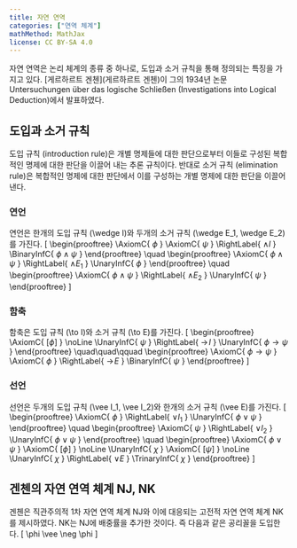 ```yaml
---
title: 자연 연역
categories: ["연역 체계"]
mathMethod: MathJax
license: CC BY-SA 4.0
---
```


자연 연역은 논리 체계의 종류 중 하나로, 도입과 소거 규칙을 통해 정의되는 특징을 가지고 있다.
[게르하르트 겐첸](게르하르트 겐첸)이 그의 1934년 논문 Untersuchungen über das logische Schließen (Investigations into Logical Deduction)에서 발표하였다.

## 도입과 소거 규칙
도입 규칙 (introduction rule)은 개별 명제들에 대한 판단으로부터 이들로 구성된 복합적인 명제에 대한 판단을 이끌어 내는 추론 규칙이다.
반대로 소거 규칙 (elimination rule)은 복합적인 명제에 대한 판단에서 이를 구성하는 개별 명제에 대한 판단을 이끌어 낸다.

### 연언
연언은 한개의 도입 규칙 \(\wedge I\)와 두개의 소거 규칙 \(\wedge E_1, \wedge E_2\)를 가진다.
\[
\begin{prooftree}
\AxiomC{ $\phi$ }
\AxiomC{ $\psi$ }
\RightLabel{ $\wedge I$ }
\BinaryInfC{ $\phi \wedge \psi$ }
\end{prooftree}
\quad
\begin{prooftree}
\AxiomC{ $\phi \wedge \psi$ }
\RightLabel{ $\wedge E_1$ }
\UnaryInfC{ $\phi$ }
\end{prooftree}
\quad
\begin{prooftree}
\AxiomC{ $\phi \wedge \psi$ }
\RightLabel{ $\wedge E_2$ }
\UnaryInfC{ $\psi$ }
\end{prooftree}
\]

### 함축
함축은 도입 규칙 \(\to I\)와 소거 규칙 \(\to E\)를 가진다.
\[
\begin{prooftree}
\AxiomC{ $[\phi]$ }
\noLine \UnaryInfC{ $\psi$ }
\RightLabel{ $\to\! I$ }
\UnaryInfC{ $\phi \to \psi$ }
\end{prooftree}
\quad\quad\qquad
\begin{prooftree}
\AxiomC{ $\phi \to \psi$ }
\AxiomC{ $\phi$ }
\RightLabel{ $\to\! E$ }
\BinaryInfC{ $\psi$ }
\end{prooftree}
\]

### 선언
선언은 두개의 도입 규칙 \(\vee I_1, \vee I_2\)와 한개의 소거 규칙 \(\vee E\)를 가진다.
\[
\begin{prooftree}
\AxiomC{ $\phi$ }
\RightLabel{ $\vee I_1$ }
\UnaryInfC{ $\phi \vee \psi$ }
\end{prooftree}
\quad
\begin{prooftree}
\AxiomC{ $\psi$ }
\RightLabel{ $\vee I_2$ }
\UnaryInfC{ $\phi \vee \psi$ }
\end{prooftree}
\quad
\begin{prooftree}
\AxiomC{ $\phi \vee \psi$ }
\AxiomC{ $[\phi]$ }
\noLine \UnaryInfC{ $\chi$ }
\AxiomC{ $[\psi]$ }
\noLine \UnaryInfC{ $\chi$ }
\RightLabel{ $\vee E$ }
\TrinaryInfC{ $\chi$ }
\end{prooftree}
\]

## 겐첸의 자연 연역 체계 NJ, NK
겐첸은 직관주의적 1차 자연 연역 체계 NJ와 이에 대응되는 고전적 자연 연역 체계 NK를 제시하였다.
NK는 NJ에 배중률을 추가한 것이다. 즉 다음과 같은 공리꼴을 도입한다.
\[
\phi \vee \neg \phi
\]
